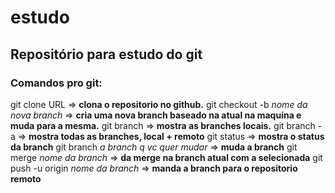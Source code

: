 # estudo
## Repositório para estudo do git

### Comandos pro git:

git clone  URL => **clona o repositorio no github.**
git checkout -b *nome da nova branch* => **cria uma nova branch baseado   na atual na maquina e muda para a mesma.**
git branch => **mostra as branches locais.**
git branch -a => **mostra todas as branches, local + remoto**
git status => **mostra o status da branch**
git branch *a branch q vc quer mudar* => **muda a branch**
git merge *nome da branch* => **da merge na branch atual com a selecionada**
git push -u origin *nome da branch* => **manda a branch para o repositorio remoto**

